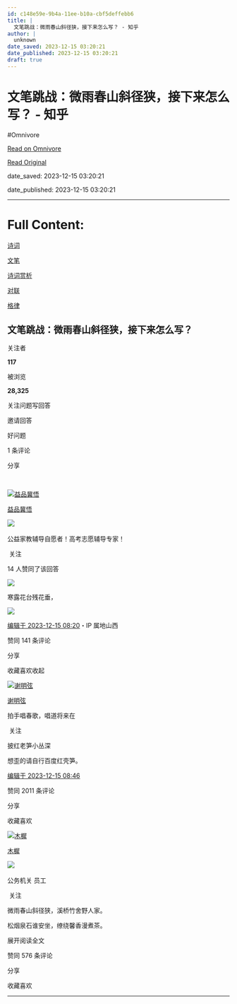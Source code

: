 ```yaml
---
id: c148e59e-9b4a-11ee-b10a-cbf5deffebb6
title: |
  文笔跳战：微雨春山斜径狭，接下来怎么写？ - 知乎
author: |
  unknown
date_saved: 2023-12-15 03:20:21
date_published: 2023-12-15 03:20:21
draft: true
---
```


# 文笔跳战：微雨春山斜径狭，接下来怎么写？ - 知乎
#Omnivore

[Read on Omnivore](https://omnivore.app/me/-18c6d95db33)

[Read Original](https://www.zhihu.com/question/634960756/answer/3326814437)

date_saved: 2023-12-15 03:20:21

date_published: 2023-12-15 03:20:21

--- 

# Full Content: 

[诗词](https://www.zhihu.com/topic/19565456)

[文笔](https://www.zhihu.com/topic/19573489)

[诗词赏析](https://www.zhihu.com/topic/19600626)

[对联](https://www.zhihu.com/topic/19618741)

[格律](https://www.zhihu.com/topic/19639173)

## 文笔跳战：微雨春山斜径狭，接下来怎么写？

关注者

**117**

被浏览

**28,325**

关注问题​写回答

​邀请回答

​好问题

​1 条评论

​分享

​

[![益品冀悟](https://proxy-prod.omnivore-image-cache.app/0x0,s9KHLbnlTHoSY3nGJKwFm2jl6pSDE7V5_jRLRBGAbDBI/https://pic1.zhimg.com/v2-394dbc97f00d473ec6ec9cde7615bc86_l.jpg?source=2c26e567)](https://www.zhihu.com/people/1111122-38-73)

[益品冀悟](https://www.zhihu.com/people/1111122-38-73)

​![](https://proxy-prod.omnivore-image-cache.app/0x0,sEQaOWrSM4sYxMszrQ6lhsM51WgM5AvlqxCkeG6GJZz4/https://pic1.zhimg.com/v2-4812630bc27d642f7cafcd6cdeca3d7a.jpg?source=88ceefae)

公益家教辅导自愿者！高考志愿辅导专家！

​ 关注

14 人赞同了该回答

![](https://proxy-prod.omnivore-image-cache.app/400x267,sFt19xzsFQwcCL-9iGZwz2cmkbhW8NkbBhlxcQf7iqmo/https://picx.zhimg.com/50/v2-a44c939773c971a6a93f63d96f9ad28a_720w.jpg?source=2c26e567)

寒露花台残花垂，

![](https://proxy-prod.omnivore-image-cache.app/400x265,syyf77fWjyymOei8EhFAN-4q9rl-8vSDyx_EtmcQbdsU/https://picx.zhimg.com/50/v2-a63833fd2ffce4a4435818b737b04a10_720w.jpg?source=2c26e567)

[编辑于 2023-12-15 08:20](https://www.zhihu.com/question/634960756/answer/3326814437)・IP 属地山西

​赞同 14​​1 条评论

​分享

​收藏​喜欢收起​

[![谢明弦](https://proxy-prod.omnivore-image-cache.app/0x0,siFPZFdPL6V3KEsqa0gcdB_Kn41L1efaNaCCTsNely-4/https://picx.zhimg.com/v2-0b556036b6db6caf25ddff4e62d99353_l.jpg?source=1def8aca)](https://www.zhihu.com/people/xie-ming-xian-73)

[谢明弦](https://www.zhihu.com/people/xie-ming-xian-73)

拍手唱春歌，唱道将来在

​ 关注

披红老笋小丛深

想歪的请自行百度红壳笋。

[编辑于 2023-12-15 08:46](https://www.zhihu.com/question/634960756/answer/3326417456)

​赞同 20​​11 条评论

​分享

​收藏​喜欢

[![木樨](https://proxy-prod.omnivore-image-cache.app/0x0,sfYPBe4mFCggjWyGGklvWH-6q9OaS0GxjzOGzJcLDIeU/https://picx.zhimg.com/v2-9749dadbf66e1b35049e34f93e2d4f9a_l.jpg?source=1def8aca)](https://www.zhihu.com/people/89-54-80-62-84)

[木樨](https://www.zhihu.com/people/89-54-80-62-84)

[​](https://www.zhihu.com/question/48510028)​![](https://proxy-prod.omnivore-image-cache.app/0x0,sEQaOWrSM4sYxMszrQ6lhsM51WgM5AvlqxCkeG6GJZz4/https://pic1.zhimg.com/v2-4812630bc27d642f7cafcd6cdeca3d7a.jpg?source=88ceefae)

公务机关 员工

​ 关注

微雨春山斜径狭，溪桥竹舍野人家。

松烟泉石谁安坐，缭绕馨香漫煮茶。

展开阅读全文​

​赞同 57​​6 条评论

​分享

​收藏​喜欢

---

